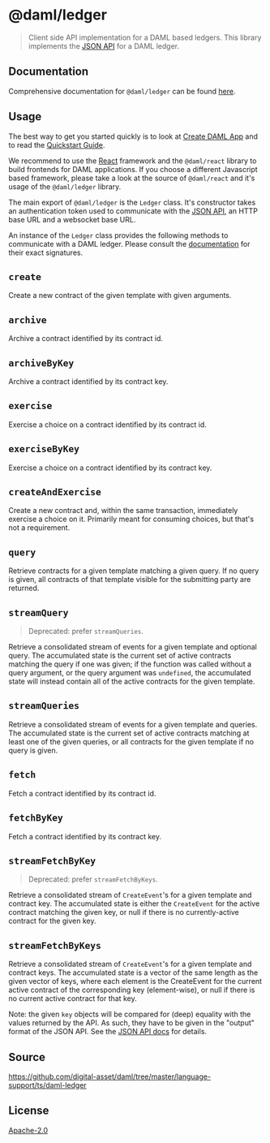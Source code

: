 # @daml/ledger

> Client side API implementation for a DAML based ledgers. This library implements the [JSON
> API](https://docs.daml.com/json-api/index.html) for a DAML ledger.

## Documentation

Comprehensive documentation for `@daml/ledger` can be found
[here](https://docs.daml.com/0.0.0-SDKVERSION/app-dev/bindings-ts/daml-ledger/index.html).

## Usage

The best way to get you started quickly is to look at [Create DAML
App](https://github.com/digital-asset/create-daml-app) and to read the [Quickstart
Guide](https://docs.daml.com/getting-started/quickstart.html).

We recommend to use the [React](https://reactjs.org) framework and the `@daml/react` library to
build frontends for DAML applications. If you choose a different Javascript based framework, please
take a look at the source of `@daml/react` and it's usage of the `@daml/ledger` library.

The main export of `@daml/ledger` is the `Ledger` class. It's constructor takes an authentication
token used to communicate with the [JSON API](https://docs.daml.com/json-api/index.html), an HTTP
base URL and a websocket base URL.

An instance of the `Ledger` class provides the following methods to communicate with a DAML ledger.
Please consult the
[documentation](https://docs.daml.com/app-dev/bindings-ts/daml-ledger/classes/_index_.ledger.html)
for their exact signatures.

`create`
--------
Create a new contract of the given template with given arguments.

`archive`
---------
Archive a contract identified by its contract id.

`archiveByKey`
--------------
Archive a contract identified by its contract key.

`exercise`
----------
Exercise a choice on a contract identified by its contract id.

`exerciseByKey`
---------------
Exercise a choice on a contract identified by its contract key.

`createAndExercise`
-------------------

Create a new contract and, within the same transaction, immediately exercise a
choice on it. Primarily meant for consuming choices, but that's not a
requirement.

`query`
-------
Retrieve contracts for a given template matching a given query. If no query is given, all contracts
of that template visible for the submitting party are returned.

`streamQuery`
-------------

> Deprecated: prefer `streamQueries`.

Retrieve a consolidated stream of events for a given template and optional
query. The accumulated state is the current set of active contracts matching
the query if one was given; if the function was called without a query
argument, or the query argument was `undefined`, the accumulated state will
instead contain all of the active contracts for the given template.

`streamQueries`
---------------
Retrieve a consolidated stream of events for a given template and queries. The
accumulated state is the current set of active contracts matching at least one
of the given queries, or all contracts for the given template if no query is
given.

`fetch`
-------
Fetch a contract identified by its contract id.

`fetchByKey`
------------
Fetch a contract identified by its contract key.

`streamFetchByKey`
------------------

> Deprecated: prefer `streamFetchByKeys`.

Retrieve a consolidated stream of `CreateEvent`'s for a given template and
contract key. The accumulated state is either the `CreateEvent` for the active
contract matching the given key, or null if there is no currently-active
contract for the given key.

`streamFetchByKeys`
-------------------
Retrieve a consolidated stream of `CreateEvent`'s for a given template and
contract keys. The accumulated state is a vector of the same length as the
given vector of keys, where each element is the CreateEvent for the current
active contract of the corresponding key (element-wise), or null if there is no
current active contract for that key.

Note: the given `key` objects will be compared for (deep) equality with the
values returned by the API. As such, they have to be given in the "output"
format of the JSON API. See the [JSON API docs] for details.

[JSON API docs]: https://docs.daml.com/json-api/lf-value-specification.html

## Source

https://github.com/digital-asset/daml/tree/master/language-support/ts/daml-ledger

## License

[Apache-2.0](https://github.com/digital-asset/daml/blob/master/LICENSE)
